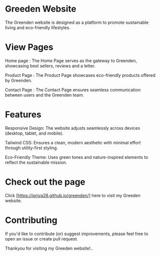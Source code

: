 # Greeden Website

The Greenden website is designed as a platform to promote sustainable living and eco-friendly lifestyles.

# View Pages

Home page : The Home Page serves as the gateway to Greenden, showcasing best sellers, reviews and a letter.

Product Page : The Product Page showcases eco-friendly products offered by Greenden.

Contact Page : The Contact Page ensures seamless communication between users and the Greenden team.

# Features

Responsive Design: The website adjusts seamlessly across devices (desktop, tablet, and mobile).

Tailwind CSS: Ensures a clean, modern aesthetic with minimal effort through utility-first styling.

Eco-Friendly Theme: Uses green tones and nature-inspired elements to reflect the sustainable mission.

# Check out the page

Click [https://jpriya28.github.io/greenden/] here to visit my Greeden website.

# Contributing

If you'd like to contribute (or) suggest improvements, please feel free to open an issue or create pull request.

Thankyou for visiting my Greeden website!..

